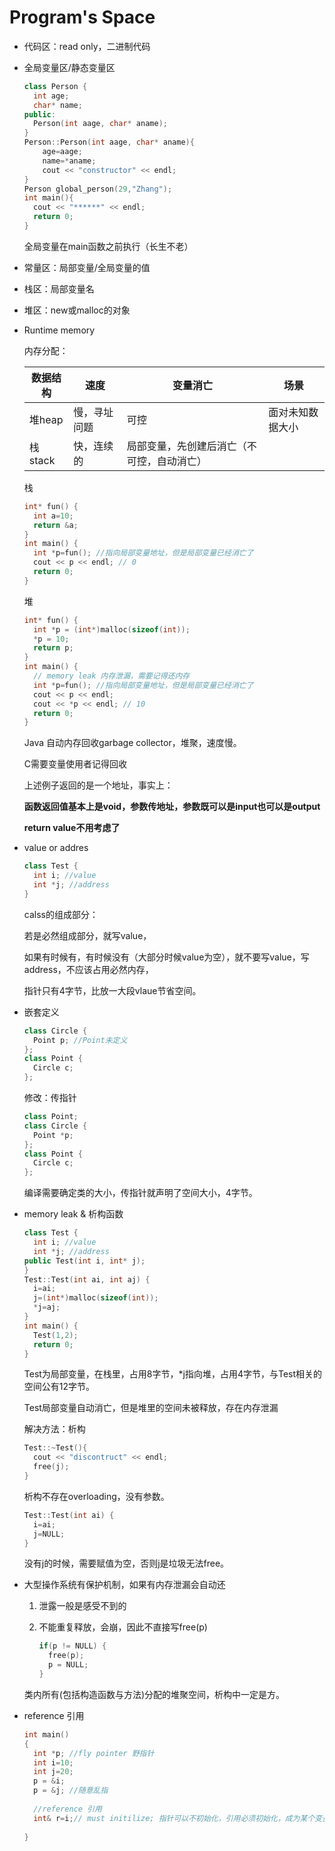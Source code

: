 # Program's Space

+ 代码区：read only，二进制代码

+ 全局变量区/静态变量区

  ```cpp
  class Person {
    int age;
    char* name;
  public:
    Person(int aage, char* aname);
  }
  Person::Person(int aage, char* aname){
      age=aage;
      name=*aname;
      cout << "constructor" << endl;
  }
  Person global_person(29,"Zhang");
  int main(){
    cout << "******" << endl;
    return 0;
  }
  ```

  全局变量在main函数之前执行（长生不老）

+ 常量区：局部变量/全局变量的值

+ 栈区：局部变量名

+ 堆区：new或malloc的对象

+ Runtime memory

  内存分配：

  | 数据结构 | 速度         | 变量消亡                                   | 场景             |
  | -------- | ------------ | ------------------------------------------ | ---------------- |
  | 堆heap   | 慢，寻址问题 | 可控                                       | 面对未知数据大小 |
  | 栈stack  | 快，连续的   | 局部变量，先创建后消亡（不可控，自动消亡） |                  |

  栈

  ```cpp
  int* fun() {
    int a=10;
    return &a;
  }
  int main() {
    int *p=fun(); //指向局部变量地址，但是局部变量已经消亡了
    cout << p << endl; // 0
    return 0;
  }
  ```

  堆

  ```cpp
  int* fun() {
    int *p = (int*)malloc(sizeof(int));
    *p = 10;
    return p;
  }
  int main() {
    // memory leak 内存泄漏，需要记得还内存
    int *p=fun(); //指向局部变量地址，但是局部变量已经消亡了
    cout << p << endl;
    cout << *p << endl; // 10
    return 0;
  }
  ```

  Java 自动内存回收garbage collector，堆聚，速度慢。

  C需要变量使用者记得回收

  

  上述例子返回的是一个地址，事实上：

  **函数返回值基本上是void，参数传地址，参数既可以是input也可以是output**

  **return value不用考虑了**

+ value or addres

  ```cpp
  class Test {
    int i; //value
    int *j; //address
  }
  ```

  calss的组成部分：

  若是必然组成部分，就写value，

  如果有时候有，有时候没有（大部分时候value为空），就不要写value，写address，不应该占用必然内存，

  指针只有4字节，比放一大段vlaue节省空间。

+ 嵌套定义

  ```cpp
  class Circle {
    Point p; //Point未定义
  };
  class Point {
    Circle c;
  };
  ```

  修改：传指针

  ```cpp
  class Point;
  class Circle {
    Point *p;
  };
  class Point {
    Circle c;
  };
  ```

  编译需要确定类的大小，传指针就声明了空间大小，4字节。

+ memory leak & 析构函数

  ```cpp
  class Test {
    int i; //value
    int *j; //address
  public Test(int i, int* j);
  }
  Test::Test(int ai, int aj) {
    i=ai;
    j=(int*)malloc(sizeof(int));
    *j=aj;
  }
  int main() {
    Test(1,2);
    return 0;
  }
  ```

  Test为局部变量，在栈里，占用8字节，*j指向堆，占用4字节，与Test相关的空间公有12字节。

  Test局部变量自动消亡，但是堆里的空间未被释放，存在内存泄漏

  解决方法：析构

  ```cpp
  Test::~Test(){
    cout << "discontruct" << endl;
    free(j);
  }
  ```

  析构不存在overloading，没有参数。

  ```cpp
  Test::Test(int ai) {
    i=ai;
    j=NULL;
  }
  ```

  没有j的时候，需要赋值为空，否则j是垃圾无法free。

+ 大型操作系统有保护机制，如果有内存泄漏会自动还

  1. 泄露一般是感受不到的

  2. 不能重复释放，会崩，因此不直接写free(p)

     ```cpp
     if(p != NULL) {
       free(p);
       p = NULL;
     }
     ```

  
  类内所有(包括构造函数与方法)分配的堆聚空间，析构中一定是方。

+ reference 引用

  ```cpp
  int main()
  {
    int *p; //fly pointer 野指针
    int i=10;
    int j=20;
    p = &i;
    p = &j; //随意乱指
    
    //reference 引用
    int& r=i;// must initilize; 指针可以不初始化，引用必须初始化，成为某个变量的引用，且永远是那个变量的引用(安全)
    
  }
  ```

  